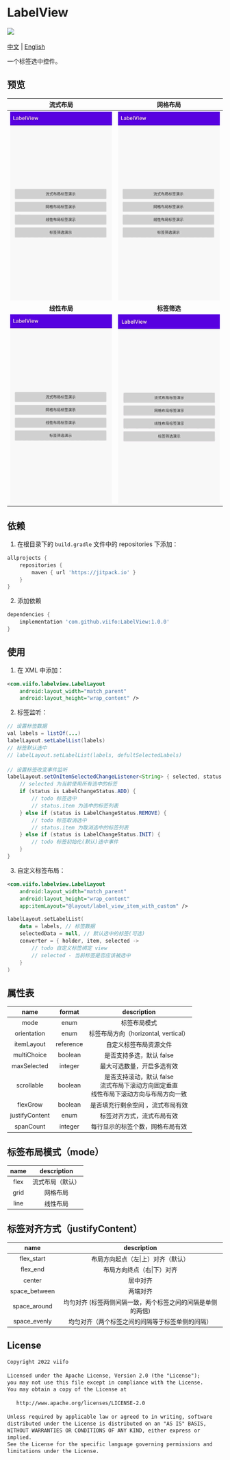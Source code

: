 # LabelView

[![](https://jitpack.io/v/viifo/LabelView.svg)](https://jitpack.io/#viifo/LabelView)

[中文](https://github.com/viifo/LabelView/blob/master/README.md) | [English](https://github.com/viifo/LabelView/blob/master/README_en.md)

一个标签选中控件。





## 预览

|        流式布局        |        网格布局        |
| :-----------------------: | :-----------------------: |
| ![](./screenshots/p1.gif) | ![](./screenshots/p2.gif) |
|      **线性布局**      |     **标签筛选**      |
| ![](./screenshots/p3.gif) | ![](./screenshots/p4.gif) |






## 依赖
1.  在根目录下的  `build.gradle` 文件中的 repositories 下添加：
```groovy
allprojects {
    repositories {
        maven { url 'https://jitpack.io' }
    }
}
```
2.  添加依赖
```groovy
dependencies {
    implementation 'com.github.viifo:LabelView:1.0.0'
}
```





## 使用

1.  在 XML 中添加：
```xml
<com.viifo.labelview.LabelLayout
	android:layout_width="match_parent"
	android:layout_height="wrap_content" />
```
2.  标签监听：
```java
// 设置标签数据
val labels = listOf(...)
labelLayout.setLabelList(labels)
// 标签默认选中    
// labelLayout.setLabelList(labels, defultSelectedLabels)

// 设置标签改变事件监听
labelLayout.setOnItemSelectedChangeListener<String> { selected, status ->
    // selected 为当前使用所有选中的标签
    if (status is LabelChangeStatus.ADD) {
        // todo 标签选中
        // status.item 为选中的标签列表
    } else if (status is LabelChangeStatus.REMOVE) {
        // todo 标签取消选中
        // status.item 为取消选中的标签列表
    } else if (status is LabelChangeStatus.INIT) {
        // todo 标签初始化(默认)选中事件
    }
}
```

3.  自定义标签布局：

```xml
<com.viifo.labelview.LabelLayout
	android:layout_width="match_parent"
	android:layout_height="wrap_content"
	app:itemLayout="@layout/label_view_item_with_custom" />
```

```kotlin
labelLayout.setLabelList(
	data = labels, // 标签数据
	selectedData = null, // 默认选中的标签(可选)
	converter = { holder, item, selected ->
    	// todo 自定义标签绑定 view
        // selected - 当前标签是否应该被选中         
	}
)
```





## 属性表

|      name      |  format   |                         description                          |
| :------------: | :-------: | :----------------------------------------------------------: |
|      mode      |   enum    |                         标签布局模式                         |
|  orientation   |   enum    |             标签布局方向（horizontal, vertical）             |
|   itemLayout   | reference |                    自定义标签布局资源文件                    |
|  multiChoice   |  boolean  |                   是否支持多选，默认 false                   |
|  maxSelected   |  integer  |                  最大可选数量，开启多选有效                  |
|   scrollable   |  boolean  | 是否支持滚动，默认 false <br> 流式布局下滚动方向固定垂直<br> 线性布局下滚动方向与布局方向一致 |
|    flexGrow    |  boolean  |              是否填充行剩余空间 ，流式布局有效               |
| justifyContent |   enum    |                  标签对齐方式，流式布局有效                  |
|   spanCount    |  integer  |               每行显示的标签个数，网格布局有效               |



## 标签布局模式（mode）

| name |   description    |
| :--: | :--------------: |
| flex | 流式布局（默认） |
| grid |     网格布局     |
| line |     线性布局     |



## 标签对齐方式（justifyContent）

|     name      |                         description                         |
| :-----------: | :---------------------------------------------------------: |
|  flex_start   |             布局方向起点（左\|上）对齐（默认）              |
|   flex_end    |                 布局方向终点（右\|下）对齐                  |
|    center     |                          居中对齐                           |
| space_between |                          两端对齐                           |
| space_around  | 均匀对齐 (标签两侧间隔一致，两个标签之间的间隔是单侧的两倍) |
| space_evenly  |      均匀对齐（两个标签之间的间隔等于标签单侧的间隔）       |






## License

```
Copyright 2022 viifo

Licensed under the Apache License, Version 2.0 (the "License");
you may not use this file except in compliance with the License.
You may obtain a copy of the License at

   http://www.apache.org/licenses/LICENSE-2.0

Unless required by applicable law or agreed to in writing, software
distributed under the License is distributed on an "AS IS" BASIS,
WITHOUT WARRANTIES OR CONDITIONS OF ANY KIND, either express or implied.
See the License for the specific language governing permissions and
limitations under the License.
```

